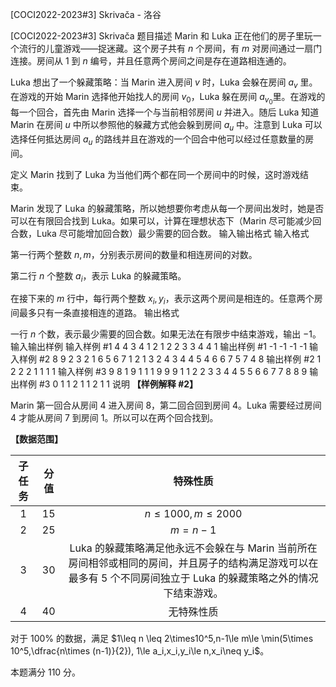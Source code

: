 



[COCI2022-2023#3] Skrivača - 洛谷














[COCI2022-2023#3] Skrivača
题目描述
Marin 和 Luka 正在他们的房子里玩一个流行的儿童游戏——捉迷藏。这个房子共有 $n$ 个房间，有 $m$ 对房间通过一扇门连接。房间从 $1$ 到 $n$ 编号，并且任意两个房间之间是存在道路相连通的。

Luka 想出了一个躲藏策略：当 Marin 进入房间 $v$ 时，Luka 会躲在房间 $a_v$ 里。在游戏的开始 Marin 选择他开始找人的房间 $v_0$，Luka 躲在房间 $a_{v_0}$里。在游戏的每一个回合，首先由 Marin 选择一个与当前相邻房间 $u$ 并进入。随后 Luka 知道 Marin 在房间 $u$ 中所以参照他的躲藏方式他会躲到房间 $a_u$ 中。注意到 Luka 可以选择任何抵达房间 $a_u$ 的路线并且在游戏的一个回合中他可以经过任意数量的房间。

定义 Marin 找到了 Luka 为当他们两个都在同一个房间中的时候，这时游戏结束。

Marin 发现了 Luka 的躲藏策略，所以她想要你考虑从每一个房间出发时，她是否可以在有限回合找到 Luka。如果可以，计算在理想状态下（Marin 尽可能减少回合数，Luka 尽可能增加回合数）最少需要的回合数。
输入输出格式
输入格式

第一行两个整数 $n,m$，分别表示房间的数量和相连房间的对数。

第二行 $n$ 个整数 $a_i$，表示 Luka 的躲藏策略。

在接下来的 $m$ 行中，每行两个整数 $x_i,y_i$，表示这两个房间是相连的。任意两个房间最多只有一条直接相连的道路。
输出格式

一行 $n$ 个数，表示最少需要的回合数。如果无法在有限步中结束游戏，输出 $-1$。
输入输出样例
输入样例 #1
4 4
3 4 1 2
1 2
2 3
3 4
4 1
输出样例 #1
-1 -1 -1 -1
输入样例 #2
8 9
2 3 2 1 6 5 6 7
1 2
1 3
2 4
3 4
4 5
4 6
6 7
5 7
4 8
输出样例 #2
1 2 2 2 1 1 1 1
输入样例 #3
9 8
1 9 1 1 1 9 9 9 1
1 2
2 3
3 4
4 5
5 6
6 7
7 8
8 9
输出样例 #3
0 1 1 2 1 1 2 1 1
说明
**【样例解释 #2】**

Marin 第一回合从房间 $4$ 进入房间 $8$，第二回合回到房间 $4$。Luka 需要经过房间 $4$ 才能从房间 $7$ 到房间 $1$。所以可以在两个回合找到。

**【数据范围】**

| 子任务 | 分值 | 特殊性质 |
| :----------: | :----------: | :----------: |
| $1$ | $15$ | $n\le 1000,m\le2000$ |
| $2$ | $25$ | $m=n-1$ |
|$3$ | $30$| Luka 的躲藏策略满足他永远不会躲在与 Marin 当前所在房间相邻或相同的房间，并且房子的结构满足游戏可以在最多有 $5$ 个不同房间独立于 Luka 的躲藏策略之外的情况下结束游戏。 
| $4$ | $40$ | 无特殊性质 |

对于 $100\%$ 的数据，满足 $1\leq n \leq 2\times10^5,n-1\le m\le \min(5\times 10^5,\dfrac{n\times (n-1)}{2}), 1\le a_i,x_i,y_i\le n,x_i\neq y_i$。

本题满分 $110$ 分。






